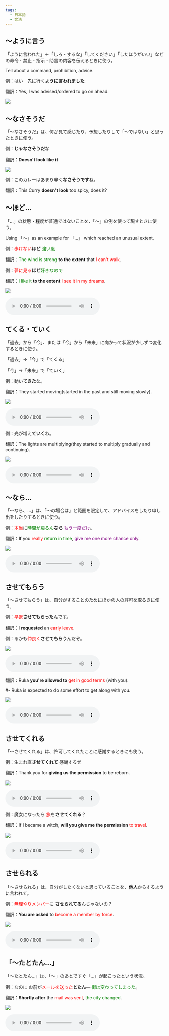 ```yaml
---
tags:
  - 日本語
  - 文法
---
```



## ～ように言う

「ように言われた」＋「しろ・するな」「してください」「したほうがいい」などの命令・禁止・指示・助言の内容を伝えるときに使う。

Tell about a command, prohibition, advice.


例：はい　先に行く**ように言われました**

翻訳：Yes, I was advised/ordered to go on ahead.

![](https://us-southeast-1.linodeobjects.com/immersionkit/media/anime/Clannad/media/A_ClannadS01_E22_1_0.05.50.905.jpg)


## ～なさそうだ

「～なさそうだ」は、何か見て感じたり、予想したりして「～ではない」と思ったときに使う。

例：**じゃなさそうだ**な

翻訳：**Doesn't look like it**

![](https://us-southeast-1.linodeobjects.com/immersionkit/media/anime/Chobits/media/Chobits_06_0.03.35.520-0.03.36.570.jpg)


例：このカレーはあまり辛く**なさそうです**ね。

翻訳：This Curry **doesn't look** too spicy, does it?

## ～ほど...

「...」の状態・程度が普通ではないことを、「～」の例を使って現すときに使う。

Using 「～」as an example for 「...」 which reached an unusual extent.

例：<span style="color: red">歩けない</span>**ほど** <span style="color: green">強い風</span>

翻訳：<span style="color: green">The wind is strong</span> **to the extent** that <span style="color: red">I can't walk</span>. 

例：<span style="color: red">夢に見る</span>**ほど**<span style="color: green">好きなので</span>

翻訳：<span style="color: green">I like it</span> **to the extent** <span style="color: red">I see it in my dreams</span>.


![](https://us-southeast-1.linodeobjects.com/immersionkit/media/anime/Demon%20Slayer%20-%20Kimetsu%20no%20Yaiba/media/Kimetsu_no_Yaiba_26_0.08.06.330.jpg)

![](https://us-southeast-1.linodeobjects.com/immersionkit/media/anime/Demon%20Slayer%20-%20Kimetsu%20no%20Yaiba/media/Kimetsu_no_Yaiba_26_0.08.04.970-0.08.07.540.mp3)

## てくる・ていく

「過去」から「今」、または「今」から「未来」に向かって状況が少しずつ変化するときに使う。

「過去」→「今」で「てくる」

「今」→「未来」で「ていく」

例：動い**てきた**な。

翻訳：They started moving(started in the past and still moving slowly).

![](https://us-southeast-1.linodeobjects.com/immersionkit/media/anime/Code%20Geass%20Season%201/media/A_Code_GeassS01_08_0.05.16.835.jpg)

![](https://us-southeast-1.linodeobjects.com/immersionkit/media/anime/Code%20Geass%20Season%201/media/A_Code_GeassS01_08_0.05.16.020-0.05.17.650.mp3)


例：光が増え**ていく**わ。

翻訳：The lights are multiplying(they started to multiply gradually and continuing).

![](https://us-southeast-1.linodeobjects.com/immersionkit/media/anime/Little%20Witch%20Academia/media/A-LittleWitchAcademia25_1_0.12.22.867.jpg)

![](https://us-southeast-1.linodeobjects.com/immersionkit/media/anime/Little%20Witch%20Academia/media/A-LittleWitchAcademia25_1_0.12.21.866-0.12.23.868.mp3)

## ～なら...
「～なら、...」は、「～の場合は」と範囲を限定して、アドバイスをしたり申し出をしたりするときに使う。

例：<span style="color: red">本当</span>に<span style="color: green">時間が戻るん</span>**なら** <span style="color: purple">もう一度だけ</span>。

翻訳：**If** you <span style="color: red">really</span> <span style="color: green">return in time</span>, <span style="color: purple">give me one more chance only</span>.

![](https://us-southeast-1.linodeobjects.com/immersionkit/media/anime/Your%20Name/media/Anime_-_YourName_1_1.00.34.840.jpg)


![](https://us-southeast-1.linodeobjects.com/immersionkit/media/anime/Your%20Name/media/Anime_-_YourName_1_1.00.32.060-1.00.37.620.mp3)

## させてもらう

「～させてもらう」は、自分がすることのためにほかの人の許可を取るきに使う。

例：<span style="color: red">早退</span>**させてもらった**んです。

翻訳：I **requested** an <span style="color: red">early leave</span>.

例：るかも<span style="color: red">仲良く</span>**させてもらう**んだぞ。

![](https://us-southeast-1.linodeobjects.com/immersionkit/media/anime/Shirokuma%20Cafe/media/A_Shirokuma_Cafe_48_0.21.20.895.jpg)

![](https://us-southeast-1.linodeobjects.com/immersionkit/media/anime/Shirokuma%20Cafe/media/A_Shirokuma_Cafe_48_0.21.19.790-0.21.22.000.mp3)


翻訳：Ruka **you're allowed to** <span style="color: red">get in good terms</span> (with you).

#- Ruka is expected to do some effort to get along with you.

![](https://us-southeast-1.linodeobjects.com/immersionkit/media/anime/Steins%20Gate/media/A_SteinsGateS01_E04_1_0.21.05.319.jpg)

![](https://us-southeast-1.linodeobjects.com/immersionkit/media/anime/Steins%20Gate/media/A_SteinsGateS01_E04_1_0.21.04.047-0.21.06.591.mp3)



## させてくれる

「～させてくれる」は、許可してくれたことに感謝するときにも使う。

例：生まれ直**させてくれて** 感謝するぜ

翻訳：Thank you for **giving us the permission** to be reborn.

![](https://us-southeast-1.linodeobjects.com/immersionkit/media/anime/No%20Game%20No%20Life/media/A_NoGameNoLife__04_0.22.42.478.jpg)

![](https://us-southeast-1.linodeobjects.com/immersionkit/media/anime/No%20Game%20No%20Life/media/A_NoGameNoLife__04_0.22.41.122-0.22.43.833.mp3)

例：魔女になったら <span style="color: red">旅</span>を**させてくれる**？

翻訳：If I became a witch, **will you give me the permission** <span style="color: red">to travel</span>.

![](https://us-southeast-1.linodeobjects.com/immersionkit/media/anime/Wandering%20Witch%20The%20Journey%20of%20Elaina/media/WanderingWitch_01_0.00.50.035.jpg)

![](https://us-southeast-1.linodeobjects.com/immersionkit/media/anime/Wandering%20Witch%20The%20Journey%20of%20Elaina/media/WanderingWitch_01_0.00.48.950-0.00.51.120.mp3)

## させられる

「～させられる」は、自分がしたくないと思っていることを、**他人**からするように言われて。

例：<span style="color: red">無理やりメンバー</span>に **させられてる**んじゃないの？

翻訳：**You are asked** to <span style="color: red">become a member by force</span>.

![](https://us-southeast-1.linodeobjects.com/immersionkit/media/anime/Steins%20Gate/media/A_SteinsGateS01_E05_1_0.06.16.106.jpg)

![](https://us-southeast-1.linodeobjects.com/immersionkit/media/anime/Steins%20Gate/media/A_SteinsGateS01_E05_1_0.06.14.854-0.06.17.357.mp3)

## 「～たとたん...」

「～たとたん...」は、「～」のあとですぐ「...」が起こったという状況。

例：なのに お前が<span style="color: red">メールを送った</span>**とたん**― <span style="color: green">街は変わってしまった</span>。

翻訳：**Shortly after** the <span style="color: red">mail was sent</span>, <span style="color: green">the city changed</span>.

![](https://us-southeast-1.linodeobjects.com/immersionkit/media/anime/Steins%20Gate/media/A_SteinsGateS01_E17_1_0.08.59.860.jpg)


![](https://us-southeast-1.linodeobjects.com/immersionkit/media/anime/Steins%20Gate/media/A_SteinsGateS01_E17_1_0.08.58.254-0.09.01.466.mp3)
